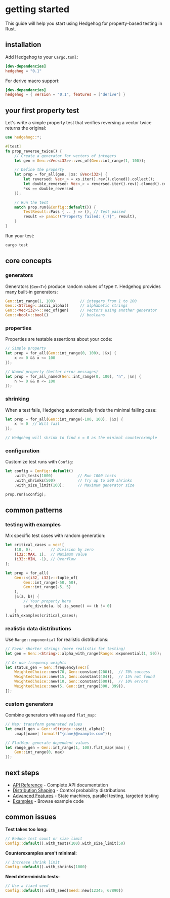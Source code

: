 # getting started

This guide will help you start using Hedgehog for property-based testing in Rust.

## installation

Add Hedgehog to your `Cargo.toml`:

```toml
[dev-dependencies]
hedgehog = "0.1"
```

For derive macro support:

```toml
[dev-dependencies]
hedgehog = { version = "0.1", features = ["derive"] }
```

## your first property test

Let's write a simple property test that verifies reversing a vector twice returns the original:

```rust
use hedgehog::*;

#[test]
fn prop_reverse_twice() {
    // Create a generator for vectors of integers
    let gen = Gen::<Vec<i32>>::vec_of(Gen::int_range(1, 100));

    // Define the property
    let prop = for_all(gen, |xs: &Vec<i32>| {
        let reversed: Vec<_> = xs.iter().rev().cloned().collect();
        let double_reversed: Vec<_> = reversed.iter().rev().cloned().collect();
        *xs == double_reversed
    });

    // Run the test
    match prop.run(&Config::default()) {
        TestResult::Pass { .. } => (), // Test passed
        result => panic!("Property failed: {:?}", result),
    }
}
```

Run your test:

```sh
cargo test
```

## core concepts

### generators

Generators (`Gen<T>`) produce random values of type `T`. Hedgehog provides many built-in generators:

```rust
Gen::int_range(1, 100)           // integers from 1 to 100
Gen::<String>::ascii_alpha()     // alphabetic strings
Gen::<Vec<i32>>::vec_of(gen)     // vectors using another generator
Gen::<bool>::bool()              // booleans
```

### properties

Properties are testable assertions about your code:

```rust
// Simple property
let prop = for_all(Gen::int_range(0, 100), |&x| {
    x >= 0 && x <= 100
});

// Named property (better error messages)
let prop = for_all_named(Gen::int_range(0, 100), "n", |&n| {
    n >= 0 && n <= 100
});
```

### shrinking

When a test fails, Hedgehog automatically finds the minimal failing case:

```rust
let prop = for_all(Gen::int_range(-100, 100), |&x| {
    x != 0  // Will fail
});

// Hedgehog will shrink to find x = 0 as the minimal counterexample
```

### configuration

Customize test runs with `Config`:

```rust
let config = Config::default()
    .with_tests(1000)           // Run 1000 tests
    .with_shrinks(500)          // Try up to 500 shrinks
    .with_size_limit(100);      // Maximum generator size

prop.run(&config);
```

## common patterns

### testing with examples

Mix specific test cases with random generation:

```rust
let critical_cases = vec![
    (10, 0),        // Division by zero
    (i32::MAX, 1),  // Maximum value
    (i32::MIN, -1), // Overflow
];

let prop = for_all(
    Gen::<(i32, i32)>::tuple_of(
        Gen::int_range(-50, 50),
        Gen::int_range(-5, 5)
    ),
    |&(a, b)| {
        // Your property here
        safe_divide(a, b).is_some() == (b != 0)
    }
).with_examples(critical_cases);
```

### realistic data distributions

Use `Range::exponential` for realistic distributions:

```rust
// Favor shorter strings (more realistic for testing)
let gen = Gen::<String>::alpha_with_range(Range::exponential(1, 50));

// Or use frequency weights
let status_gen = Gen::frequency(vec![
    WeightedChoice::new(70, Gen::constant(200)),  // 70% success
    WeightedChoice::new(15, Gen::constant(404)),  // 15% not found
    WeightedChoice::new(10, Gen::constant(500)),  // 10% errors
    WeightedChoice::new(5, Gen::int_range(300, 399)),
]);
```

### custom generators

Combine generators with `map` and `flat_map`:

```rust
// Map: transform generated values
let email_gen = Gen::<String>::ascii_alpha()
    .map(|name| format!("{name}@example.com"));

// FlatMap: generate dependent values
let range_gen = Gen::int_range(1, 100).flat_map(|max| {
    Gen::int_range(0, max)
});
```

## next steps

- [API Reference](api.md) - Complete API documentation
- [Distribution Shaping](distribution-shaping.md) - Control probability distributions
- [Advanced Features](advanced-features.md) - State machines, parallel testing, targeted testing
- [Examples](../../examples/) - Browse example code

## common issues

**Test takes too long:**
```rust
// Reduce test count or size limit
Config::default().with_tests(100).with_size_limit(50)
```

**Counterexamples aren't minimal:**
```rust
// Increase shrink limit
Config::default().with_shrinks(1000)
```

**Need deterministic tests:**
```rust
// Use a fixed seed
Config::default().with_seed(Seed::new(12345, 67890))
```
